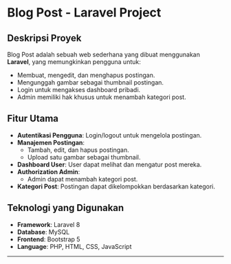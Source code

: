 # Blog Post - Laravel Project

## Deskripsi Proyek
Blog Post adalah sebuah web sederhana yang dibuat menggunakan **Laravel**, yang memungkinkan pengguna untuk:
- Membuat, mengedit, dan menghapus postingan.
- Mengunggah gambar sebagai thumbnail postingan.
- Login untuk mengakses dashboard pribadi.
- Admin memiliki hak khusus untuk menambah kategori post.

## Fitur Utama
- **Autentikasi Pengguna**: Login/logout untuk mengelola postingan.
- **Manajemen Postingan**:  
   - Tambah, edit, dan hapus postingan.  
   - Upload satu gambar sebagai thumbnail.
- **Dashboard User**: User dapat melihat dan mengatur post mereka.  
- **Authorization Admin**:  
   - Admin dapat menambah kategori post.
- **Kategori Post**: Postingan dapat dikelompokkan berdasarkan kategori.
  
## Teknologi yang Digunakan
- **Framework**: Laravel 8
- **Database**: MySQL
- **Frontend**: Bootstrap 5
- **Language**: PHP, HTML, CSS, JavaScript

---

